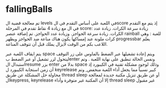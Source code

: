 # fallingBalls



تم معالجة قضية ال levels  في اللعبة على أساس التقدم في الscore إذ يتم مع التقدم في ال  مع زيادة 4 نقاط تقدم في المرحلة score:
زيادة سرعة الكرات.
زيادة عدد الكرات.
زيادة سرعة الحواجز.
وزيادة عدد الحواجز.
تم إضافة عنصر rainball للعبة : وهي كرات ملونة عند إمساكها يكون هناك مناعة ضد الحواجز ويظهر progressbar  يعلم اللاعب بكم من الوقت لايزال يملك قبل أن تتوقف المناعة.



يتم ايقاف اللعبة عبر space  ويتم إعادة تشغيلها عبر الضغط بالماوس على زر التوقف ليتحول لزر تشغيل أو عبر الضغط بenter
ونفس الحالة تنطبق على نهاية اللعبة .
وتم استبدال الresume بزر enter بدلا من space وذلك لوجود مشكلة تقنية في الكيبورد إذ أن زمن استجابة الكيبورد ل keyrelease كبير نسبياً مما يجعل أداء اللعبة منخفض, وتم 
محاولة حل المشكلة عن طريق thread sleep أو عن طريق تنزيل مكتبة جديدة لمعالجة الkeypress, keyrelease إلا أن المكتبة غير متوفرة وأداء thread sleep  غير مقبول

